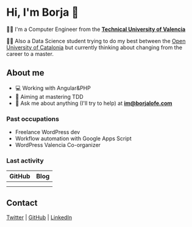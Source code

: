 # Hi, I'm Borja 👋

👨‍🎓 I'm a Computer Engineer from the **[Technical University of Valencia](http://www.upv.es/index-en.html)**

👨‍🎓 Also a Data Science student trying to do my best between the [Open University of Catalonia](https://www.uoc.edu/portal/en/index.html) but currently thinking about changing from the career to a master.

## About me

* :computer: Working with Angular&PHP
* :dart: Aiming at mastering TDD
* :e-mail: Ask me about anything (I'll try to help) at **[im@borjalofe.com](im@borjalofe.com)**

### Past occupations

* Freelance WordPress dev
* Workflow automation with Google Apps Script
* WordPress Valencia Co-organizer

### Last activity

| GitHub | Blog |
| :----- | :--- |
|<!--START_SECTION:activity--><!--END_SECTION:activity--> | <!-- BLOG-POST-LIST:START -->
<!-- BLOG-POST-LIST:END --> |

## Contact

[Twitter](https://twitter.com/borjalofe) | [GitHub](https://github.com/borjalofe) | [LinkedIn](https://www.linkedin.com/in/borjalofe)

<!--
**borjalofe/borjalofe** is a ✨ _special_ ✨ repository because its `README.md` (this file) appears on your GitHub profile.

Here are some ideas to get you started:

- 🔭 I’m currently working on ...
- 🌱 I’m currently learning ...
- 👯 I’m looking to collaborate on ...
- 🤔 I’m looking for help with ...
- 💬 Ask me about ...
- 📫 How to reach me: ...
- 😄 Pronouns: ...
- ⚡ Fun fact: ...
-->
